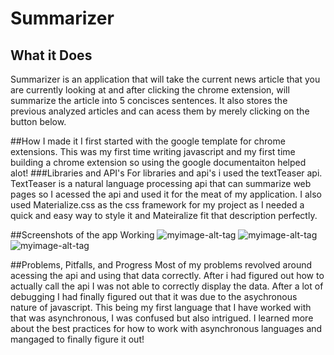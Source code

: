 # Summarizer

## What it Does
Summarizer is an application that will take the current news article that you are currently looking at and after clicking the chrome extension, will summarize the article into 5 concisces sentences. It also stores the previous analyzed articles and can acess them by merely clicking on the button below. 

##How I made it
I first started with the google template for chrome extensions. This was my first time writing javascript and my first time building a chrome extension so using the google documentaiton helped alot! 
###Libraries and API's
For libraries and api's i used the textTeaser api. TextTeaser is a natural language processing api that can summarize web pages so I acessed the api and used it for the meat of my application. I also used Materialize.css as the css framework for my project as I needed a quick and easy way to style it and Mateiralize fit that description perfectly.

##Screenshots of the app Working
![myimage-alt-tag](images/first.jpg)
![myimage-alt-tag](images/second.jpg)
![myimage-alt-tag](images/third.jpg)

##Problems, Pitfalls, and Progress
Most of my problems revolved around acessing the api and using that data correctly. After i had figured out how to actually call the api I was not able to correctly display the data. After a lot of debugging I had finally figured out that it was due to the asychronous nature of javascript. This being my first language that I have worked with that was asynchronous, I was confused but also intrigued. I learned more about the best practices for how to work with asynchronous languages and mangaged to finally figure it out! 


